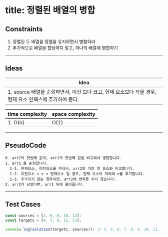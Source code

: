 # title: 정렬된 배열의 병합

## Constraints

1. 정렬된 두 배열을 정렬을 유지하면서 병합하라
2. 추가적으로 배열을 할당하지 말고, 하나의 배열에 병합하기

---

## Ideas

| Idea                                                                                                    |
| ------------------------------------------------------------------------------------------------------- |
| 1. source 배열을 순회하면서, 이전 보다 크고, 현재 요소보다 작을 경우, 현재 요소 인덱스에 추가하여 준다. |

| time complexity | space complexity |
| --------------- | ---------------- |
| 1. O(n)         | O(1)             |

---

## PseudoCode

```
0. arr2의 첫번째 값과, arr1의 첫번째 값을 비교해서 병합합니다.
1. arr1 을 순회합니다.
  1-1. 현재요소, 이전요소를 꺼내서, arr2의 가장 첫 요소와 비교합니다.
  1-2. 이전요소 < e < 현재요소 일 경우, 현재 요소의 자리에 e를 추가합니다.
  1-3. 추가되지 않는 경우이면, arr2에 변화를 주지 않습니다.
2. arr2가 남았다면, arr1 뒤에 풀어줍니다.
```

---

## Test Cases

```js
const sources = [3, 6, 8, 10, 12];
const targets = [4, 7, 9, 11, 13];

console.log(solution(targets, sources)); // 3, 4, 6, 7, 8, 9, 10, 11, 12, 13
```
